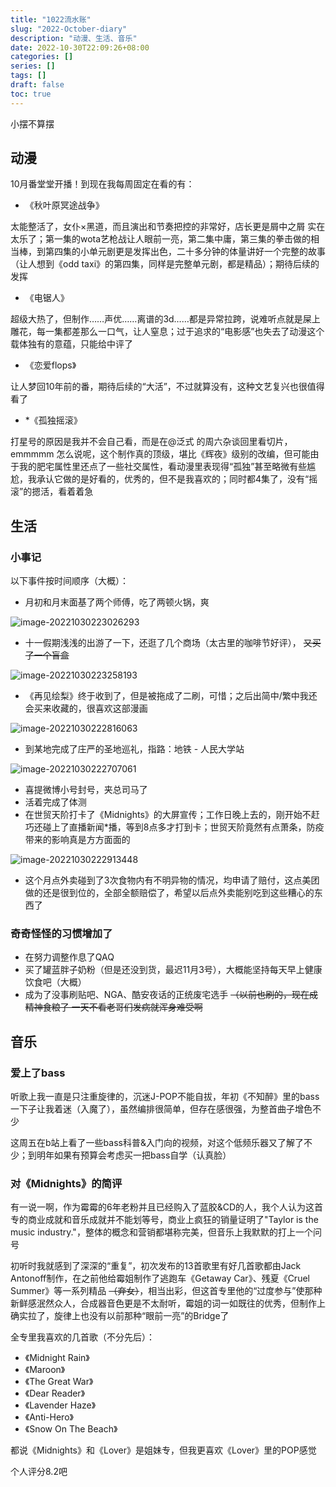 ```yaml
---
title: "1022流水账"
slug: "2022-October-diary"
description: "动漫、生活、音乐"
date: 2022-10-30T22:09:26+08:00
categories: []
series: []
tags: []
draft: false
toc: true
---
```


小摆不算摆

## 动漫

10月番堂堂开播！到现在我每周固定在看的有：

- 《秋叶原冥途战争》

太能整活了，女仆×黑道，而且演出和节奏把控的非常好，店长更是屑中之屑 实在太乐了；第一集的wota艺枪战让人眼前一亮，第二集中庸，第三集的拳击做的相当棒，到第四集的小单元剧更是发挥出色，二十多分钟的体量讲好一个完整的故事（让人想到《odd taxi》的第四集，同样是完整单元剧，都是精品）；期待后续的发挥

- 《电锯人》

超级大热了，但制作……声优……离谱的3d……都是异常拉跨，说难听点就是屎上雕花，每一集都差那么一口气，让人窒息；过于追求的“电影感”也失去了动漫这个载体独有的意蕴，只能给中评了

- 《恋爱flops》

让人梦回10年前的番，期待后续的“大活”，不过就算没有，这种文艺复兴也很值得看了

- *《孤独摇滚》

打星号的原因是我并不会自己看，而是在@泛式 的周六杂谈回里看切片，emmmmm 怎么说呢，这个制作真的顶级，堪比《辉夜》级别的改编，但可能由于我的肥宅属性里还点了一些社交属性，看动漫里表现得“孤独”甚至略微有些尴尬，我承认它做的是好看的，优秀的，但不是我喜欢的；同时都4集了，没有“摇滚”的摁活，看着着急

## 生活

### 小事记

以下事件按时间顺序（大概）：

- 月初和月末面基了两个师傅，吃了两顿火锅，爽

![image-20221030223026293](https://amiz-1307622586.cos.ap-chongqing.myqcloud.com/images/image-20221030223026293.png)

- 十一假期浅浅的出游了一下，还逛了几个商场（太古里的咖啡节好评）， ~~又买了一个盲盒~~

![image-20221030223258193](https://amiz-1307622586.cos.ap-chongqing.myqcloud.com/images/image-20221030223258193.png)

- 《再见绘梨》终于收到了，但是被拖成了二刷，可惜；之后出简中/繁中我还会买来收藏的，很喜欢这部漫画

![image-20221030222816063](https://amiz-1307622586.cos.ap-chongqing.myqcloud.com/images/image-20221030222816063.png)

- 到某地完成了庄严的圣地巡礼，指路：地铁 - 人民大学站

![image-20221030222707061](https://amiz-1307622586.cos.ap-chongqing.myqcloud.com/images/image-20221030222707061.png)

- 喜提微博小号封号，夹总司马了
- 活着完成了体测
- 在世贸天阶打卡了《Midnights》的大屏宣传；工作日晚上去的，刚开始不赶巧还碰上了直播新闻*播，等到8点多才打到卡；世贸天阶竟然有点萧条，防疫带来的影响真是方方面面的

![image-20221030222913448](https://amiz-1307622586.cos.ap-chongqing.myqcloud.com/images/image-20221030222913448.png)

- 这个月点外卖碰到了3次食物内有不明异物的情况，均申请了赔付，这点美团做的还是很到位的，全部全额赔偿了，希望以后点外卖能别吃到这些糟心的东西了

### 奇奇怪怪的习惯增加了

- 在努力调整作息了QAQ
- 买了罐蓝胖子奶粉（但是还没到货，最迟11月3号），大概能坚持每天早上健康饮食吧（大概）
- 成为了没事刷贴吧、NGA、酷安夜话的正统废宅选手 ~~（以前也刷的，现在成精神食粮了 一天不看老哥们发病就浑身难受啊~~

## 音乐

### 爱上了bass

听歌上我一直是只注重旋律的，沉迷J-POP不能自拔，年初《不知醉》里的bass一下子让我着迷（入魔了），虽然编排很简单，但存在感很强，为整首曲子增色不少

这周五在b站上看了一些bass科普&入门向的视频，对这个低频乐器又了解了不少；到明年如果有预算会考虑买一把bass自学（认真脸）

### 对《Midnights》的简评

有一说一啊，作为霉霉的6年老粉并且已经购入了蓝胶&CD的人，我个人认为这首专的商业成就和音乐成就并不能划等号，商业上疯狂的销量证明了"Taylor is the music industry."，整体的概念和营销都堪称完美，但音乐上我默默的打上一个问号

初听时我就感到了深深的“重复”，初次发布的13首歌里有好几首歌都由Jack Antonoff制作，在之前他给霉姐制作了逃跑车《Getaway Car》、残夏《Cruel Summer》等一系列精品 ~~（弃女）~~，相当出彩，但这首专里他的“过度参与”使那种新鲜感泯然众人，合成器音色更是不太耐听，霉姐的词一如既往的优秀，但制作上确实拉了，旋律上也没有以前那种“眼前一亮”的Bridge了

全专里我喜欢的几首歌（不分先后）：

- 《Midnight Rain》
- 《Maroon》
- 《The Great War》
- 《Dear Reader》
- 《Lavender Haze》
- 《Anti-Hero》
- 《Snow On The Beach》

都说《Midnights》和《Lover》是姐妹专，但我更喜欢《Lover》里的POP感觉

个人评分8.2吧